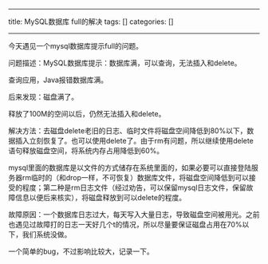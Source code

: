 
--- 
title:  MySQL数据库 full的解决 
tags: []
categories: [] 

---
今天遇见一个mysql数据库提示full的问题。



问题描述：MySQL数据库提示：数据库满，可以查询，无法插入和delete。

查询应用，Java报错数据库满。



后来发现：磁盘满了。

释放了100M的空间以后，仍然无法插入和delete。



解决方法：去磁盘delete老旧的日志、临时文件将磁盘空间降低到80%以下，数据插入立刻恢复了。也可以使用delete了。由于rm有问题，所以继续使用delete语句释放磁盘空间，将系统内存占用降低到60%。



mysql里面的数据库是以文件的方式储存在系统里面的，如果必要可以直接登陆服务器rm临时的（和drop一样，不可恢复）数据库文件，将磁盘空间降低到可以接受的程度；第二种是rm日志文件（经过劝告，可以保留mysql日志文件，保留故障信息以便后来核实），将磁盘释放到可以delete的程度。

故障原因：一个数据库日志过大，每天写入大量日志，导致磁盘空间被用光。之前也遇见过故障打的日志一天好几个t的情况，所以尽量要保证磁盘占用在70%以下，我们系统没做。



一个简单的bug，不过影响比较大，记录一下。
